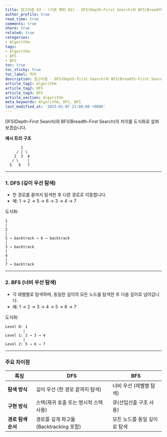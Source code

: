 ```yaml
---
title: 알고리즘 03 - (기본 패턴 02) - DFS(Depth-First Search)와 BFS(Breadth-First Search)의 차이
author_profile: true
read_time: true
comments: true
share: true
related: true
categories:
- Algorithm
tags:
- Algorithm
- DFS
- BFS
toc: true
toc_sticky: true
toc_label: 목차
description: 알고리즘 - DFS(Depth-First Search)와 BFS(Breadth-First Search)의 차이
article_tag1: Algorithm
article_tag2: DFS
article_tag3: BFS
article_section: Algorithm
meta_keywords: Algorithm, DFS, BFS
last_modified_at: '2025-01-07 21:00:00 +0800'
---
```



DFS(Depth-First Search)와 BFS(Breadth-First Search)의 차이를 도식화로 살펴보겠습니다.

**예시 트리 구조**  
```
       1
     / | \
    2  3  4
   / \    |
  5   6   7
```

---

### 1. **DFS (깊이 우선 탐색)**
- 한 경로를 끝까지 탐색한 후 다른 경로로 이동합니다.
- 예: 1 → 2 → 5 → 6 → 3 → 4 → 7

도식화:
```
1
|
2
|
5 → backtrack → 6 → backtrack
|
3 → backtrack
|
4
|
7 → backtrack
```

---

### 2. **BFS (너비 우선 탐색)**
- 각 레벨별로 탐색하며, 동일한 깊이의 모든 노드를 탐색한 후 다음 깊이로 넘어갑니다.
- 예: 1 → 2 → 3 → 4 → 5 → 6 → 7

도식화:
```
Level 0: 1
        |
Level 1: 2 → 3 → 4
        |
Level 2: 5 → 6 → 7
```

---

### 주요 차이점
| **특징**         | **DFS**                                   | **BFS**                        |
|-------------------|-------------------------------------------|---------------------------------|
| **탐색 방식**     | 깊이 우선 (한 경로 끝까지 탐색)            | 너비 우선 (레벨별 탐색)          |
| **구현 방식**     | 스택(재귀 호출 또는 명시적 스택 사용)       | 큐(선입선출 구조 사용)          |
| **경로 탐색 순서** | 경로를 깊게 파고듦 (Backtracking 포함)      | 모든 노드를 동일 깊이로 탐색    |

